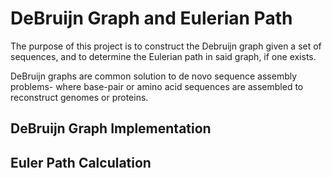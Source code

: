 # DeBruijn Graph and Eulerian Path

The purpose of this project is to construct the Debruijn graph given a set of sequences, and to determine the Eulerian path in said graph, if one exists.

DeBruijn graphs are common solution to de novo sequence assembly problems- where base-pair or amino acid sequences are assembled to reconstruct genomes or proteins.

## DeBruijn Graph Implementation



## Euler Path Calculation

